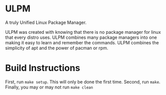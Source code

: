 # ULPM
A truly Unified Linux Package Manager.

ULPM was created with knowing that there is no package manager for linux that every distro uses. ULPM combines many package managers into one making it easy to learn and remember the commands. ULPM combines the simplicity of apt and the power of pacman or rpm.

# Build Instructions
First, run `make setup`. This will only be done the first time.
Second, run `make`.
Finally, you may or may not run `make clean`